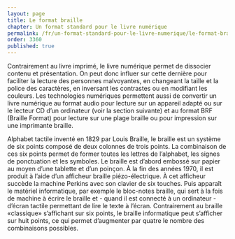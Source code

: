 ```yaml
---
layout: page
title: Le format braille
chapter: Un format standard pour le livre numérique
permalink: /fr/un-format-standard-pour-le-livre-numerique/le-format-braille/
order: 3360
published: true
---
```

<p>Contrairement au livre imprimé, le livre numérique permet de dissocier contenu et présentation. On peut donc influer sur cette dernière pour faciliter la lecture des personnes malvoyantes, en changeant la taille et la police des caractères, en inversant les contrastes ou en modifiant les couleurs. Les technologies numériques permettent aussi de convertir un livre numérique au format audio pour lecture sur un appareil adapté ou sur le lecteur CD d’un ordinateur (voir la section suivante) et au format BRF (Braille Format) pour lecture sur une plage braille ou pour impression sur une imprimante braille.</p>

<p>Alphabet tactile inventé en 1829 par Louis Braille, le braille est un système de six points composé de deux colonnes de trois points. La combinaison de ces six points permet de former toutes les lettres de l’alphabet, les signes de ponctuation et les symboles. Le braille est d’abord embossé sur papier au moyen d’une tablette et d’un poinçon. À la fin des années 1970, il est produit à l’aide d’un afficheur braille piézo-électrique. À cet afficheur succède la machine Perkins avec son clavier de six touches. Puis apparaît le matériel informatique, par exemple le bloc-notes braille, qui sert à la fois de machine à écrire le braille et - quand il est connecté à un ordinateur - d’écran tactile permettant de lire le texte à l’écran. Contrairement au braille «classique» s’affichant sur six points, le braille informatique peut s’afficher sur huit points, ce qui permet d’augmenter par quatre le nombre des combinaisons possibles.</p>